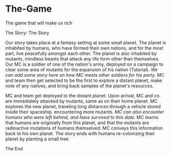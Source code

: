 # The-Game
The game that will make us rich

The Story:
The Story

Our story takes place at a fantasy setting at some small planet. The planet is inhabited by humans, who have formed their own nations, and for the most part, live peacefully amongst each other. The planet is also inhabited by mutants, mindless beasts that attack any life form other than themselves. Our MC is a soldier of one of the nation's army, deployed on a campaign to clear some area of mutants for the expansion of his nation (Tutorial). <i>We can add some story here on how MC meets other soldiers for his party. </i>MC and team then get selected to be the first to explore a distant planet, make note of any natives, and bring back samples of the planet's resources.

MC and team get deployed to the distant planet. Upon arrival, MC and co. are immediately attacked by mutants, same as on their home planet. MC explores the new planet, traveling long distances through a vehicle stored inside their spaceship, encountering more mutants.<i> MC can also encounter humans who were left behind, and have survived to this date</i>. MC learns that humans are originially from this planet, and that the mutants are radioactive mutations of humans themselved. MC conveys this information back to his own planet. The story ends with humans re-colonizing their planet by planting a small tree.

The End

